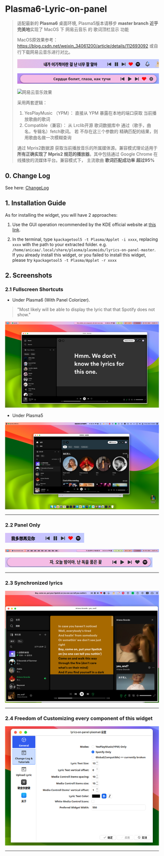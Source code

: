 # Plasma6-Lyric-on-panel
> 适配最新的 **Plasma6** 桌面环境, Plasma5版本请移步 **master branch**
> **近乎完美地**实现了 MacOS 下 网易云音乐 的 歌词顶栏显示 功能
>
> MacOS原效果参考：https://blog.csdn.net/weixin_34061200/article/details/112693092 或自行下载网易云音乐进行对比。
>
> ![Lyric-on-panel效果](img/image-20240317195128194.png "Lyric-on-panel")
>
> ![alt text](img/image-panel-onlythiswidget.png)
>
> ![网易云音乐效果](https://img-blog.csdnimg.cn/img_convert/d98c4b5b7d938727d008214573453c57.png "网易云音乐效果")
>
> 采用两套逻辑： 
>
>  	1. YesPlayMusic （YPM）： 直接从 YPM 暴露在本地的端口获取 当前播放歌曲的歌词
>  	2. Compatible（兼容）： 从 Lrclib开源 歌词数据库中 通过（歌手，曲名，专辑名）fetch歌词。 若 不存在这三个参数的 精确匹配的结果，则用歌曲名做一次模糊查询
>
> 通过 Mpris2数据源 获取当前播放音乐的所属媒体源。兼容模式理论适用于**所有正确实现了 Mpris2 规范的播放器**。其中包括通过 Google Chrome 在线播放的流媒体平台。兼容模式下， 主流歌曲 **歌词匹配成功率** **超过95%**



## 0. Change Log

See here: [ChangeLog](./ChangeLog.md)



## 1. Installation Guide

As for installing the widget, you will have 2 approaches:

1. Use the GUI operation recommended by the KDE official website at [this link](https://userbase.kde.org/Plasma/Installing_Plasmoids).

2. In the terminal, type `kpackagetool5 -t Plasma/Applet -i xxxx`, replacing `xxxx` with the path to your extracted folder. e.g. `/home/anicaa/.local/share/plasma/plasmoids/lyrics-on-panel-master`. If you already install this widget, or you failed to install this widget, please try `kpackagetool5 -t Plasma/Applet -r xxxx`

   

## 2. Screenshots

### 2.1 Fullscreen Shortcuts

* Under Plasma6 (With Panel Colorizer).

> "Most likely will be able to display the lyric that that Spotify does not show."

![image-20240529024104188](img/image-20240529024104188.png)

* Under Plasma5

![image-20240317192855544](img/image-20240317192855544.png "Fullscreen shortcut")

---

### 2.2 Panel Only

![image-20240317192935566](img/image-20240317192935566.png "Panel shortcut")

![image-20240529023754367](img/image-20240529023754367.png)

![image-20240529023819659](img/image-20240529023819659.png)

---

### 2.3 Synchronized lyrics 

![image-20240317192959997](img/image-20240317192959997.png "synchronized lyrics")

---

### 2.4 Freedom of Customizing every component of this widget

![image-20240529023657784](img/image-20240529023657784.png)

---
